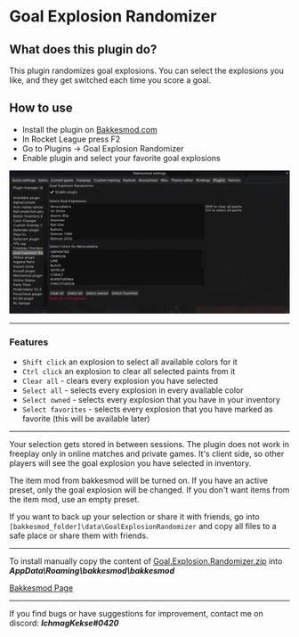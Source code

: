 # Goal Explosion Randomizer
## What does this plugin do?
This plugin randomizes goal explosions. 
You can select the explosions you like, and they get switched each time you score a goal.

## How to use
 - Install the plugin on [Bakkesmod.com](https://bakkesplugins.com/plugins/view/314)
 - In Rocket League press F2 
 - Go to Plugins -> Goal Explosion Randomizer
 - Enable plugin and select your favorite goal explosions
 
![preview](https://raw.githubusercontent.com/lchmagKekse/GoalExplosionRandomizer/main/images/plugin.PNG)
___

### Features

 - `Shift click` an explosion to select all available colors for it
 - `Ctrl click` an explosion to clear all selected paints from it
 - `Clear all` - clears every explosion you have selected
 - `Select all` - selects every explosion in every available color
 - `Select owned` - selects every explosion that you have in your inventory
 - `Select favorites` - selects every explosion that you have marked as favorite (this will be available later)

___

Your selection gets stored in between sessions.
The plugin does not work in freeplay only in online matches and private games.
It's client side, so other players will see the goal explosion you have selected in inventory.

The item mod from bakkesmod will be turned on. If you have an active preset, only the goal explosion will be changed.
If you don't want items from the item mod, use an empty preset.

If you want to back up your selection or share it with friends, go into `[bakkesmod_folder]\data\GoalExplosionRandomizer` and copy all files to a safe place or share them with friends.

---

To install manually copy the content of [Goal.Explosion.Randomizer.zip](https://github.com/lchmagKekse/GoalExplosionRandomizer/releases/download/v1.1.1/Goal.Explosion.Randomizer.zip) into _***AppData\Roaming\bakkesmod\bakkesmod***_

[Bakkesmod Page](https://bakkesplugins.com/plugins/view/314)

---

If you find bugs or have suggestions for improvement, contact me on discord: ***lchmagKekse#0420***
